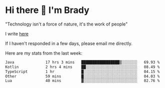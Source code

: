 # Hi there 👋 I'm Brady

"Technology isn't a force of nature, it's the work of people"

I write [here](https://github.com/hawk0120/blog)

If I haven't responded in a few days, please email me directly. 

Here are my stats from the last week:
<!--START_SECTION:waka-->

```txt
Java              17 hrs 3 mins   █████████████████▒░░░░░░░   69.93 %
Kotlin            2 hrs 4 mins    ██░░░░░░░░░░░░░░░░░░░░░░░   08.49 %
TypeScript        1 hr            █░░░░░░░░░░░░░░░░░░░░░░░░   04.15 %
Other             59 mins         █░░░░░░░░░░░░░░░░░░░░░░░░   04.03 %
Lua               40 mins         ▓░░░░░░░░░░░░░░░░░░░░░░░░   02.76 %
```

<!--END_SECTION:waka-->


